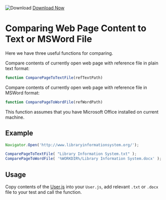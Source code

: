 ![Download](https://github.githubassets.com/images/icons/emoji/unicode/23ec.png?v8) [Download Now](https://inflectra.github.io/DownGit/#/home?url=https://github.com/Inflectra/rapise-powerpack/tree/master/PageTextCompare)

# Comparing Web Page Content to Text or MSWord File

Here we have three useful functions for comparing.

Compare contents of currently open web page with reference file in plain text format:
```javascript
function ComparePageToTextFile(refTextPath)
```

Compare contents of currently open web page with reference file in MSWord format:
```javascript
function ComparePageToWordFile(refWordPath)
```

This function assumes that you have Microsoft Office installed on current machine.


## Example

```javascript
Navigator.Open('http://www.libraryinformationsystem.org/');

ComparePageToTextFile( "Library Information System.txt" );
ComparePageToWordFile( '%WORKDIR%/Library Information System.docx' );
```

## Usage

Copy contents of the [User.js](User.js) into your `User.js`, add relevant `.txt` or `.docx` file to your test and call the function.